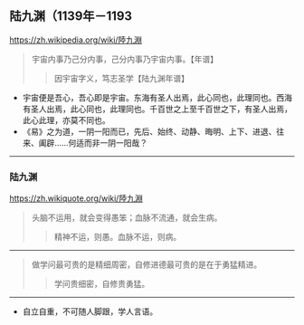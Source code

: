 ## 陆九渊（1139年－1193
https://zh.wikipedia.org/wiki/陸九淵
>宇宙内事乃己分内事，己分内事乃宇宙内事。【年谱】
>>因宇宙字义，笃志圣学【陆九渊年谱】
- 宇宙便是吾心，吾心即是宇宙。东海有圣人出焉，此心同也，此理同也。西海有圣人出焉，此心同也，此理同也。千百世之上至千百世之下，有圣人出焉，此心此理，亦莫不同也。
- 《易》之为道，一阴一阳而已，先后、始终、动静、晦明、上下、进退、往来、阖辟……何适而非一阴一阳哉？
---
### 陆九渊
https://zh.wikiquote.org/wiki/陸九淵
>头脑不运用，就会变得愚笨；血脉不流通，就会生病。
>>精神不运，则愚。血脉不运，则病。
---
>做学问最可贵的是精细周密，自修进德最可贵的是在于勇猛精进。
>>学问贵细密，自修贵勇猛。
---
- 自立自重，不可随人脚跟，学人言语。